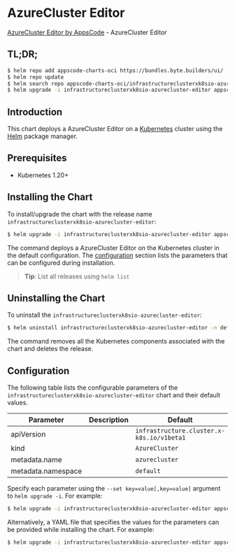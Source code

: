 # AzureCluster Editor

[AzureCluster Editor by AppsCode](https://byte.builders) - AzureCluster Editor

## TL;DR;

```bash
$ helm repo add appscode-charts-oci https://bundles.byte.builders/ui/
$ helm repo update
$ helm search repo appscode-charts-oci/infrastructureclusterxk8sio-azurecluster-editor --version=v0.4.20
$ helm upgrade -i infrastructureclusterxk8sio-azurecluster-editor appscode-charts-oci/infrastructureclusterxk8sio-azurecluster-editor -n default --create-namespace --version=v0.4.20
```

## Introduction

This chart deploys a AzureCluster Editor on a [Kubernetes](http://kubernetes.io) cluster using the [Helm](https://helm.sh) package manager.

## Prerequisites

- Kubernetes 1.20+

## Installing the Chart

To install/upgrade the chart with the release name `infrastructureclusterxk8sio-azurecluster-editor`:

```bash
$ helm upgrade -i infrastructureclusterxk8sio-azurecluster-editor appscode-charts-oci/infrastructureclusterxk8sio-azurecluster-editor -n default --create-namespace --version=v0.4.20
```

The command deploys a AzureCluster Editor on the Kubernetes cluster in the default configuration. The [configuration](#configuration) section lists the parameters that can be configured during installation.

> **Tip**: List all releases using `helm list`

## Uninstalling the Chart

To uninstall the `infrastructureclusterxk8sio-azurecluster-editor`:

```bash
$ helm uninstall infrastructureclusterxk8sio-azurecluster-editor -n default
```

The command removes all the Kubernetes components associated with the chart and deletes the release.

## Configuration

The following table lists the configurable parameters of the `infrastructureclusterxk8sio-azurecluster-editor` chart and their default values.

|     Parameter      | Description |                       Default                        |
|--------------------|-------------|------------------------------------------------------|
| apiVersion         |             | <code>infrastructure.cluster.x-k8s.io/v1beta1</code> |
| kind               |             | <code>AzureCluster</code>                            |
| metadata.name      |             | <code>azurecluster</code>                            |
| metadata.namespace |             | <code>default</code>                                 |


Specify each parameter using the `--set key=value[,key=value]` argument to `helm upgrade -i`. For example:

```bash
$ helm upgrade -i infrastructureclusterxk8sio-azurecluster-editor appscode-charts-oci/infrastructureclusterxk8sio-azurecluster-editor -n default --create-namespace --version=v0.4.20 --set apiVersion=infrastructure.cluster.x-k8s.io/v1beta1
```

Alternatively, a YAML file that specifies the values for the parameters can be provided while
installing the chart. For example:

```bash
$ helm upgrade -i infrastructureclusterxk8sio-azurecluster-editor appscode-charts-oci/infrastructureclusterxk8sio-azurecluster-editor -n default --create-namespace --version=v0.4.20 --values values.yaml
```
